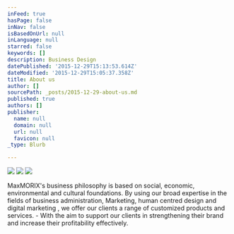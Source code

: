 ```yaml
---
inFeed: true
hasPage: false
inNav: false
isBasedOnUrl: null
inLanguage: null
starred: false
keywords: []
description: Business Design
datePublished: '2015-12-29T15:13:53.614Z'
dateModified: '2015-12-29T15:05:37.358Z'
title: About us
author: []
sourcePath: _posts/2015-12-29-about-us.md
published: true
authors: []
publisher:
  name: null
  domain: null
  url: null
  favicon: null
_type: Blurb

---
```

![](https://the-grid-user-content.s3-us-west-2.amazonaws.com/22c1cbe7-a52b-49f7-b1eb-777084a72476.png)
![](https://the-grid-user-content.s3-us-west-2.amazonaws.com/eccee08d-1d88-49be-b9a7-a48dad5d1e64.jpg)
![](https://the-grid-user-content.s3-us-west-2.amazonaws.com/0f5b0426-1ce1-40fd-a5fe-58dd5253c89a.jpg)

MaxMORIX's business philosophy is based on social, economic, environmental and cultural foundations. By using our broad expertise in the fields of business administration, Marketing, human centred design and digital marketing , we offer our clients a range of customized products and services. - With the aim to support our clients in strengthening their brand and increase their profitability effectively.